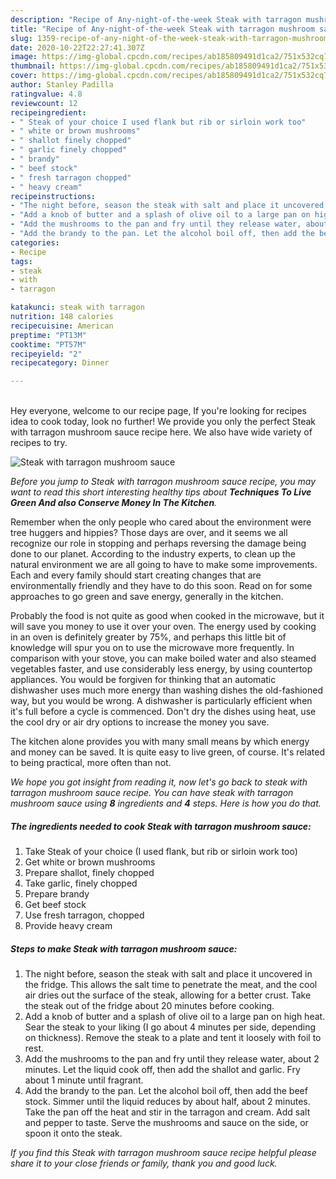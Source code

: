 ```yaml
---
description: "Recipe of Any-night-of-the-week Steak with tarragon mushroom sauce"
title: "Recipe of Any-night-of-the-week Steak with tarragon mushroom sauce"
slug: 1359-recipe-of-any-night-of-the-week-steak-with-tarragon-mushroom-sauce
date: 2020-10-22T22:27:41.307Z
image: https://img-global.cpcdn.com/recipes/ab185809491d1ca2/751x532cq70/steak-with-tarragon-mushroom-sauce-recipe-main-photo.jpg
thumbnail: https://img-global.cpcdn.com/recipes/ab185809491d1ca2/751x532cq70/steak-with-tarragon-mushroom-sauce-recipe-main-photo.jpg
cover: https://img-global.cpcdn.com/recipes/ab185809491d1ca2/751x532cq70/steak-with-tarragon-mushroom-sauce-recipe-main-photo.jpg
author: Stanley Padilla
ratingvalue: 4.8
reviewcount: 12
recipeingredient:
- " Steak of your choice I used flank but rib or sirloin work too"
- " white or brown mushrooms"
- " shallot finely chopped"
- " garlic finely chopped"
- " brandy"
- " beef stock"
- " fresh tarragon chopped"
- " heavy cream"
recipeinstructions:
- "The night before, season the steak with salt and place it uncovered in the fridge. This allows the salt time to penetrate the meat, and the cool air dries out the surface of the steak, allowing for a better crust. Take the steak out of the fridge about 20 minutes before cooking."
- "Add a knob of butter and a splash of olive oil to a large pan on high heat. Sear the steak to your liking (I go about 4 minutes per side, depending on thickness). Remove the steak to a plate and tent it loosely with foil to rest."
- "Add the mushrooms to the pan and fry until they release water, about 2 minutes. Let the liquid cook off, then add the shallot and garlic. Fry about 1 minute until fragrant."
- "Add the brandy to the pan. Let the alcohol boil off, then add the beef stock. Simmer until the liquid reduces by about half, about 2 minutes. Take the pan off the heat and stir in the tarragon and cream. Add salt and pepper to taste. Serve the mushrooms and sauce on the side, or spoon it onto the steak."
categories:
- Recipe
tags:
- steak
- with
- tarragon

katakunci: steak with tarragon 
nutrition: 148 calories
recipecuisine: American
preptime: "PT13M"
cooktime: "PT57M"
recipeyield: "2"
recipecategory: Dinner

---
```

<br>
Hey everyone, welcome to our recipe page, If you're looking for recipes idea to cook today, look no further! We provide you only the perfect Steak with tarragon mushroom sauce recipe here. We also have wide variety of recipes to try.
<br>


![Steak with tarragon mushroom sauce](https://img-global.cpcdn.com/recipes/ab185809491d1ca2/751x532cq70/steak-with-tarragon-mushroom-sauce-recipe-main-photo.jpg)

<i>Before you jump to Steak with tarragon mushroom sauce recipe, you may want to read this short interesting healthy tips about 
<strong>Techniques To Live Green And also Conserve Money In The Kitchen</strong>.</i>
</br>

Remember when the only people who cared about the environment were tree huggers and hippies? Those days are over, and it seems we all recognize our role in stopping and perhaps reversing the damage being done to our planet. According to the industry experts, to clean up the natural environment we are all going to have to make some improvements. Each and every family should start creating changes that are environmentally friendly and they have to do this soon. Read on for some approaches to go green and save energy, generally in the kitchen.

Probably the food is not quite as good when cooked in the microwave, but it will save you money to use it over your oven. The energy used by cooking in an oven is definitely greater by 75%, and perhaps this little bit of knowledge will spur you on to use the microwave more frequently. In comparison with your stove, you can make boiled water and also steamed vegetables faster, and use considerably less energy, by using countertop appliances. You would be forgiven for thinking that an automatic dishwasher uses much more energy than washing dishes the old-fashioned way, but you would be wrong. A dishwasher is particularly efficient when it's full before a cycle is commenced. Don't dry the dishes using heat, use the cool dry or air dry options to increase the money you save.

The kitchen alone provides you with many small means by which energy and money can be saved. It is quite easy to live green, of course. It's related to being practical, more often than not.


<i>We hope you got insight from reading it, now let's go back to steak with tarragon mushroom sauce recipe. You can have steak with tarragon mushroom sauce using <strong>8</strong> ingredients and <strong>4</strong> steps. Here is how you do that.
</i>

##### The ingredients needed to cook Steak with tarragon mushroom sauce:

1. Take  Steak of your choice (I used flank, but rib or sirloin work too)
1. Get  white or brown mushrooms
1. Prepare  shallot, finely chopped
1. Take  garlic, finely chopped
1. Prepare  brandy
1. Get  beef stock
1. Use  fresh tarragon, chopped
1. Provide  heavy cream


##### Steps to make Steak with tarragon mushroom sauce:

1. The night before, season the steak with salt and place it uncovered in the fridge. This allows the salt time to penetrate the meat, and the cool air dries out the surface of the steak, allowing for a better crust. Take the steak out of the fridge about 20 minutes before cooking.
1. Add a knob of butter and a splash of olive oil to a large pan on high heat. Sear the steak to your liking (I go about 4 minutes per side, depending on thickness). Remove the steak to a plate and tent it loosely with foil to rest.
1. Add the mushrooms to the pan and fry until they release water, about 2 minutes. Let the liquid cook off, then add the shallot and garlic. Fry about 1 minute until fragrant.
1. Add the brandy to the pan. Let the alcohol boil off, then add the beef stock. Simmer until the liquid reduces by about half, about 2 minutes. Take the pan off the heat and stir in the tarragon and cream. Add salt and pepper to taste. Serve the mushrooms and sauce on the side, or spoon it onto the steak.


<i>If you find this Steak with tarragon mushroom sauce recipe helpful please share it to your close friends or family, thank you and good luck.</i>
